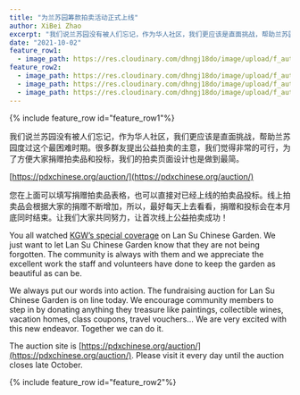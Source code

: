 ```yaml
---
title: "为兰苏园筹款拍卖活动正式上线"
author: XiBei Zhao
excerpt: "我们说兰苏园没有被人们忘记，作为华人社区，我们更应该是直面挑战，帮助兰苏园度过这个最困难时期。很多群友提出公益拍卖的主意，我们觉得非常的可行，为了方便大家捐赠拍卖品和投标，我们的拍卖页面设计也是做到最简。"
date: "2021-10-02"
feature_row1:
  - image_path: https://res.cloudinary.com/dhngj18do/image/upload/f_auto,q_auto/v1/images/activities/friendsoflansu
feature_row2:
  - image_path: https://res.cloudinary.com/dhngj18do/image/upload/f_auto,q_auto/v1/images/auction/tie_li_01
  - image_path: https://res.cloudinary.com/dhngj18do/image/upload/f_auto,q_auto/v1/images/auction/bai_chuan_01
  - image_path: https://res.cloudinary.com/dhngj18do/image/upload/f_auto,q_auto/v1/images/auction/eric_shi_01
---
```


{% include feature_row id="feature_row1"%}

我们说兰苏园没有被人们忘记，作为华人社区，我们更应该是直面挑战，帮助兰苏园度过这个最困难时期。很多群友提出公益拍卖的主意，我们觉得非常的可行，为了方便大家捐赠拍卖品和投标，我们的拍卖页面设计也是做到最简。

[https://pdxchinese.org/auction/](https://pdxchinese.org/auction/)

您在上面可以填写捐赠拍卖品表格，也可以直接对已经上线的拍卖品投标。线上拍卖品会根据大家的捐赠不断增加，所以，最好每天上去看看，捐赠和投标会在本月底同时结束。让我们大家共同努力，让首次线上公益拍卖成功！

You all watched [KGW’s special coverage](https://www.kgw.com/article/news/local/the-story/portlands-chinese-garden-pandemic-racism-houseless-crisis/283-c43585e8-1666-4510-b6e1-b217ac38fca0?fbclid=IwAR14-sWgqDCQQtqweotx47ILpFBIv7E6xe5tLZ4YADRUD0wG4SLH3UcAx6Y) on Lan Su Chinese Garden. We just want to let Lan Su Chinese Garden know that they are not being forgotten. The community is always with them and we appreciate the excellent work the staff and volunteers have done to keep the garden as beautiful as can be.

We always put our words into action. The fundraising auction for Lan Su Chinese Garden is on line today. We encourage community members to step in by donating anything they treasure like paintings, collectible wines, vacation homes, class coupons, travel vouchers... We are very excited with this new endeavor. Together we can do it.

The auction site is [https://pdxchinese.org/auction/](https://pdxchinese.org/auction/). Please visit it every day until the auction closes late October.

{% include feature_row id="feature_row2"%}
